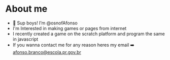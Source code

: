 # About me

- 👋 Sup boys! I’m @osnofAfonso
- I'm Interested in making games or pages from internet
- I recently created a game on the scratch platform and program the same in javascript
- If you wanna contact me for any reason heres my email ➡️ afonso.branco@escola.pr.gov.br
